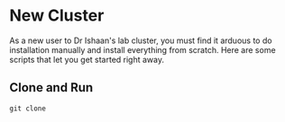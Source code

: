 # New Cluster

As a new user to Dr Ishaan's lab cluster, you must find it arduous to do installation manually and install everything from scratch. Here are some scripts that let you get started right away.

## Clone and Run

```
git clone

```
